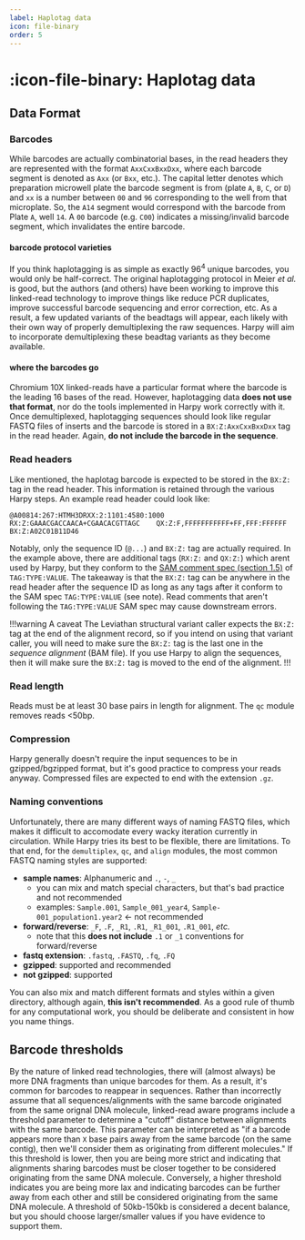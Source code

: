 ```yaml
---
label: Haplotag data
icon: file-binary
order: 5
---
```

# :icon-file-binary: Haplotag data

## Data Format
### Barcodes
While barcodes are actually combinatorial bases, in the read headers they are represented
with the format `AxxCxxBxxDxx`, where each barcode segment is denoted as `Axx` (or `Bxx`, etc.).
The capital letter denotes which preparation microwell plate the barcode segment is from (plate `A`, `B`, `C`, or `D`) 
and `xx` is a number between `00` and `96` corresponding to the well from that microplate.
So, the `A14` segment would correspond with the barcode from Plate `A`, well `14`.
A `00` barcode (e.g. `C00`) indicates a missing/invalid barcode segment, which invalidates the entire barcode.

#### barcode protocol varieties
If you think haplotagging is as simple as exactly $96^4$ unique barcodes, you would only be half-correct. The original haplotagging
protocol in Meier *et al.* is good, but the authors (and others) have been working to improve this linked-read technology to improve
things like reduce PCR duplicates, improve successful barcode sequencing and error correction, etc. As a result, a few updated variants
of the beadtags will appear, each likely with their own way of properly demultiplexing the raw sequences. Harpy will aim to incorporate
demultiplexing these beadtag variants as they become available.

#### where the barcodes go
Chromium 10X linked-reads have a particular format where the barcode is the leading 16 bases 
of the read. However, haplotagging data **does not use that format**, nor do the tools 
implemented in Harpy work correctly with it. Once demultiplexed, haplotagging sequences should look 
like regular FASTQ files of inserts and the barcode is stored in a `BX:Z:AxxCxxBxxDxx` tag 
in the read header. Again, **do not include the barcode in the sequence**.

### Read headers
Like mentioned, the haplotag barcode is expected to be stored in the `BX:Z:` tag in the 
read header. This information is retained through the various Harpy
steps. An example read header could look like:
``` example valid read header
@A00814:267:HTMH3DRXX:2:1101:4580:1000  RX:Z:GAAACGACCAACA+CGAACACGTTAGC    QX:Z:F,FFFFFFFFFFF+FF,FFF:FFFFFF   BX:Z:A02C01B11D46
```
Notably, only the sequence ID (`@...`) and `BX:Z:` tag are actually required. In the example 
above, there are additional tags (`RX:Z:` and `QX:Z:`) which arent used by Harpy, but they 
conform to the [SAM comment spec (section 1.5)](https://samtools.github.io/hts-specs/SAMv1.pdf) 
of `TAG:TYPE:VALUE`. The takeaway is that the `BX:Z:` tag can be anywhere in the read header 
after the sequence ID as long as any tags after it conform to the SAM spec `TAG:TYPE:VALUE` (see note). 
Read comments that aren't following the `TAG:TYPE:VALUE` SAM spec may cause downstream errors.  

!!!warning A caveat
The Leviathan structural variant caller expects the `BX:Z:` tag at the end of the alignment 
record, so if you intend on using that variant caller, you will need to make sure the `BX:Z:`
tag is the last one in the _sequence alignment_ (BAM file). If you use Harpy to align the 
sequences, then it will make sure the `BX:Z:` tag is moved to the end of the alignment.
!!!

### Read length
Reads must be at least 30 base pairs in length for alignment. The `qc` module removes reads <50bp.

### Compression
Harpy generally doesn't require the input sequences to be in gzipped/bgzipped format, but it's good practice to compress your reads anyway.
Compressed files are expected to end with the extension `.gz`.

### Naming conventions
Unfortunately, there are many different ways of naming FASTQ files, which makes it 
difficult to accomodate every wacky iteration currently in circulation.
While Harpy tries its best to be flexible, there are limitations. 
To that end, for the `demultiplex`, `qc`, and `align` modules, the 
most common FASTQ naming styles are supported:
- **sample names**: Alphanumeric and `.`, `-`, `_`
    - you can mix and match special characters, but that's bad practice and not recommended
    - examples: `Sample.001`, `Sample_001_year4`, `Sample-001_population1.year2` <- not recommended
- **forward/reverse**: `_F`, `.F`, `_R1`, `.R1`, `_R1_001`, `.R1_001`, *etc.*
    - note that this **does not include** `.1` or `_1` conventions for forward/reverse
- **fastq extension**: `.fastq`, `.FASTQ`, `.fq`, `.FQ`
- **gzipped**: supported and recommended
- **not gzipped**: supported

You can also mix and match different formats and styles within a given directory, although again, **this isn't recommended**.
As a good rule of thumb for any computational work, you should be deliberate and consistent in how you name things.

## Barcode thresholds
By the nature of linked read technologies, there will (almost always) be more DNA fragments than unique barcodes for them. As a result,
it's common for barcodes to reappear in sequences. Rather than incorrectly assume that all sequences/alignments with the same barcode
originated from the same orignal DNA molecule, linked-read aware programs include a threshold parameter to determine a "cutoff" distance
between alignments with the same barcode. This parameter can be interpreted as "if a barcode appears more than `X` base pairs away from the
same barcode (on the same contig), then we'll consider them as originating from different molecules." If this threshold is lower, then
you are being more strict and indicating that alignments sharing barcodes must be closer together to be considered originating from the same
DNA molecule. Conversely, a higher threshold indicates you are being more lax and indicating barcodes can be further away from each other
and still be considered originating from the same DNA molecule. A threshold of 50kb-150kb is considered a decent balance, but you should choose
larger/smaller values if you have evidence to support them. 